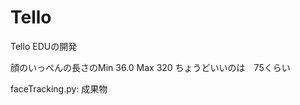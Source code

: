 # Tello
Tello EDUの開発

顔のいっぺんの長さのMin 36.0
                  Max 320
ちょうどいいのは　75くらい

faceTracking.py: 成果物

